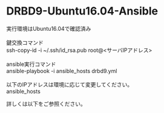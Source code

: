 # DRBD9-Ubuntu16.04-Ansible
実行環境はUbuntu16.04で確認済み<br>
<br>
鍵交換コマンド<br>
ssh-copy-id -i ~/.ssh/id_rsa.pub root@<サーバIPアドレス><br>
<br>
ansible実行コマンド<br>
ansible-playbook -i ansible_hosts drbd9.yml<br>
<br>
以下のIPアドレスは環境に応じて変更してください。<br>
ansible_hosts<br>

詳しくは以下をご参照ください。<br>

